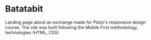 # Batatabit
Landing page about an exchange made for Platzi's responsive design course. The site was built following the Mobile First methodology, technologies (HTML, CSS)
